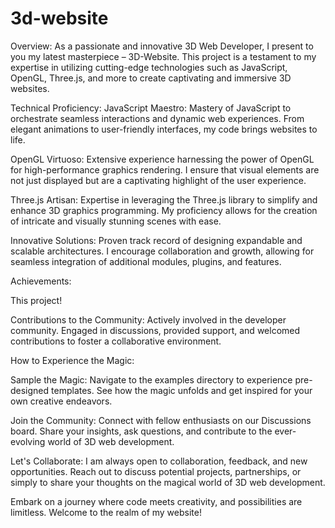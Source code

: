 ﻿# 3d-website

Overview:
As a passionate and innovative 3D Web Developer, I present to you my latest masterpiece – 3D-Website. This project is a testament to my expertise in utilizing cutting-edge technologies such as JavaScript, OpenGL, Three.js, and more to create captivating and immersive 3D websites.

Technical Proficiency:
JavaScript Maestro: Mastery of JavaScript to orchestrate seamless interactions and dynamic web experiences. From elegant animations to user-friendly interfaces, my code brings websites to life.

OpenGL Virtuoso: Extensive experience harnessing the power of OpenGL for high-performance graphics rendering. I ensure that visual elements are not just displayed but are a captivating highlight of the user experience.

Three.js Artisan: Expertise in leveraging the Three.js library to simplify and enhance 3D graphics programming. My proficiency allows for the creation of intricate and visually stunning scenes with ease.

Innovative Solutions: Proven track record of designing expandable and scalable architectures. I encourage collaboration and growth, allowing for seamless integration of additional modules, plugins, and features.

Achievements:

This project!

Contributions to the Community: Actively involved in the developer community. Engaged in discussions, provided support, and welcomed contributions to foster a collaborative environment.

How to Experience the Magic:

Sample the Magic: Navigate to the examples directory to experience pre-designed templates. See how the magic unfolds and get inspired for your own creative endeavors.

Join the Community: Connect with fellow enthusiasts on our Discussions board. Share your insights, ask questions, and contribute to the ever-evolving world of 3D web development.

Let's Collaborate:
I am always open to collaboration, feedback, and new opportunities. Reach out to discuss potential projects, partnerships, or simply to share your thoughts on the magical world of 3D web development.

Embark on a journey where code meets creativity, and possibilities are limitless. Welcome to the realm of my website!
